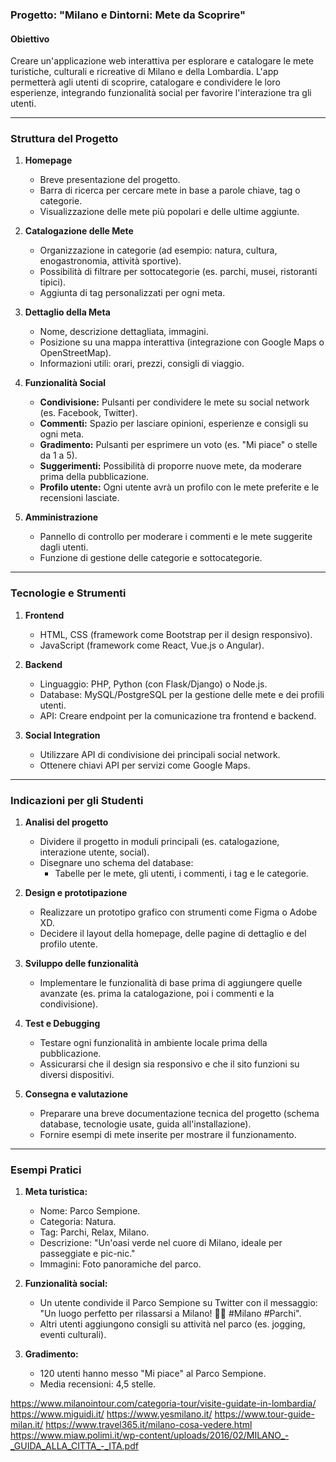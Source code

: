 ### Progetto: **"Milano e Dintorni: Mete da Scoprire"**

#### Obiettivo
Creare un'applicazione web interattiva per esplorare e catalogare le mete turistiche, culturali e ricreative di Milano e della Lombardia. L'app permetterà agli utenti di scoprire, catalogare e condividere le loro esperienze, integrando funzionalità social per favorire l'interazione tra gli utenti.

---

### **Struttura del Progetto**
1. **Homepage**  
   - Breve presentazione del progetto.  
   - Barra di ricerca per cercare mete in base a parole chiave, tag o categorie.  
   - Visualizzazione delle mete più popolari e delle ultime aggiunte.

2. **Catalogazione delle Mete**  
   - Organizzazione in categorie (ad esempio: natura, cultura, enogastronomia, attività sportive).  
   - Possibilità di filtrare per sottocategorie (es. parchi, musei, ristoranti tipici).  
   - Aggiunta di tag personalizzati per ogni meta.

3. **Dettaglio della Meta**  
   - Nome, descrizione dettagliata, immagini.  
   - Posizione su una mappa interattiva (integrazione con Google Maps o OpenStreetMap).  
   - Informazioni utili: orari, prezzi, consigli di viaggio.  

4. **Funzionalità Social**  
   - **Condivisione:** Pulsanti per condividere le mete su social network (es. Facebook, Twitter).  
   - **Commenti:** Spazio per lasciare opinioni, esperienze e consigli su ogni meta.  
   - **Gradimento:** Pulsanti per esprimere un voto (es. "Mi piace" o stelle da 1 a 5).  
   - **Suggerimenti:** Possibilità di proporre nuove mete, da moderare prima della pubblicazione.  
   - **Profilo utente:** Ogni utente avrà un profilo con le mete preferite e le recensioni lasciate.  

5. **Amministrazione**  
   - Pannello di controllo per moderare i commenti e le mete suggerite dagli utenti.  
   - Funzione di gestione delle categorie e sottocategorie.  

---

### **Tecnologie e Strumenti**
1. **Frontend**  
   - HTML, CSS (framework come Bootstrap per il design responsivo).  
   - JavaScript (framework come React, Vue.js o Angular).  

2. **Backend**  
   - Linguaggio: PHP, Python (con Flask/Django) o Node.js.  
   - Database: MySQL/PostgreSQL per la gestione delle mete e dei profili utenti.  
   - API: Creare endpoint per la comunicazione tra frontend e backend.  

3. **Social Integration**  
   - Utilizzare API di condivisione dei principali social network.  
   - Ottenere chiavi API per servizi come Google Maps.  

---

### **Indicazioni per gli Studenti**
1. **Analisi del progetto**  
   - Dividere il progetto in moduli principali (es. catalogazione, interazione utente, social).  
   - Disegnare uno schema del database:  
     - Tabelle per le mete, gli utenti, i commenti, i tag e le categorie.  

2. **Design e prototipazione**  
   - Realizzare un prototipo grafico con strumenti come Figma o Adobe XD.  
   - Decidere il layout della homepage, delle pagine di dettaglio e del profilo utente.

3. **Sviluppo delle funzionalità**  
   - Implementare le funzionalità di base prima di aggiungere quelle avanzate (es. prima la catalogazione, poi i commenti e la condivisione).  

4. **Test e Debugging**  
   - Testare ogni funzionalità in ambiente locale prima della pubblicazione.  
   - Assicurarsi che il design sia responsivo e che il sito funzioni su diversi dispositivi.  

5. **Consegna e valutazione**  
   - Preparare una breve documentazione tecnica del progetto (schema database, tecnologie usate, guida all'installazione).  
   - Fornire esempi di mete inserite per mostrare il funzionamento.  

---

### **Esempi Pratici**
1. **Meta turistica:**  
   - Nome: Parco Sempione.  
   - Categoria: Natura.  
   - Tag: Parchi, Relax, Milano.  
   - Descrizione: "Un'oasi verde nel cuore di Milano, ideale per passeggiate e pic-nic."  
   - Immagini: Foto panoramiche del parco.  

2. **Funzionalità social:**  
   - Un utente condivide il Parco Sempione su Twitter con il messaggio: "Un luogo perfetto per rilassarsi a Milano! 🌳🌸 #Milano #Parchi".  
   - Altri utenti aggiungono consigli su attività nel parco (es. jogging, eventi culturali).  

3. **Gradimento:**  
   - 120 utenti hanno messo "Mi piace" al Parco Sempione.  
   - Media recensioni: 4,5 stelle.  

https://www.milanointour.com/categoria-tour/visite-guidate-in-lombardia/
https://www.miguidi.it/
https://www.yesmilano.it/
https://www.tour-guide-milan.it/
https://www.travel365.it/milano-cosa-vedere.html
https://www.miaw.polimi.it/wp-content/uploads/2016/02/MILANO_-_GUIDA_ALLA_CITTA_-_ITA.pdf
